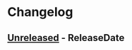 # Changelog

<!-- next-header -->

## [Unreleased] - ReleaseDate

<!-- next-url -->

[unreleased]: https://github.com/$$-cli-org-name-$$/$$-cli-repo-name-$$/compare/v0.0.0...HEAD
